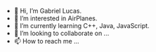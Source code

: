 - 👋 Hi, I’m Gabriel Lucas.
- 👀 I’m interested in AirPlanes.
- 🌱 I’m currently learning C++, Java, JavaScript.
- 💞️ I’m looking to collaborate on ...
- 📫 How to reach me ...

<!---
UmloucoBR/UmloucoBR is a ✨ special ✨ repository because its `README.md` (this file) appears on your GitHub profile.
You can click the Preview link to take a look at your changes.
--->
